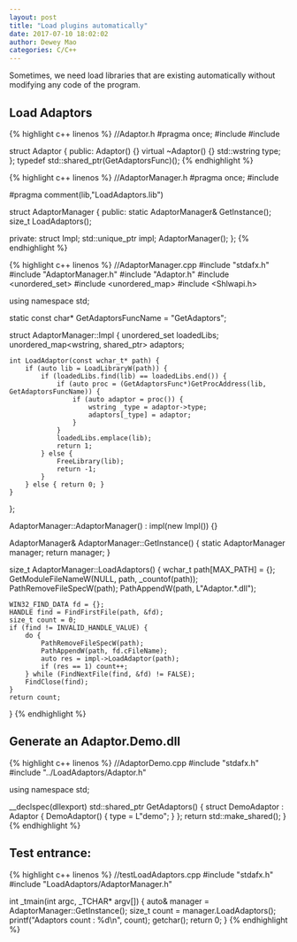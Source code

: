 ```yaml
--- 
layout: post 
title: "Load plugins automatically" 
date: 2017-07-10 18:02:02 
author: Dewey Mao 
categories: C/C++ 
--- 
```

Sometimes, we need load libraries that are existing automatically without modifying any code of the program.

## Load Adaptors
{% highlight c++ linenos %}
//Adaptor.h
#pragma once;
#include <memory>
#include <iostream>

struct Adaptor {
public:
	Adaptor() {}
	virtual ~Adaptor() {}
	std::wstring type;
};
typedef std::shared_ptr<Adaptor>(GetAdaptorsFunc)();
{% endhighlight %}


{% highlight c++ linenos %}
//AdaptorManager.h
#pragma once;
#include <memory>

#pragma  comment(lib,"LoadAdaptors.lib")

struct AdaptorManager {
public:
	static AdaptorManager& GetInstance();
	size_t LoadAdaptors();

private:
	struct Impl;
	std::unique_ptr<Impl> impl;
	AdaptorManager();
};
{% endhighlight %}


{% highlight c++ linenos %}
//AdaptorManager.cpp
#include "stdafx.h"
#include "AdaptorManager.h"
#include "Adaptor.h"
#include <unordered_set>
#include <unordered_map>
#include <Shlwapi.h>

using namespace std;

static const char* GetAdaptorsFuncName = "GetAdaptors";

struct AdaptorManager::Impl {
	unordered_set<HMODULE> loadedLibs;
	unordered_map<wstring, shared_ptr<Adaptor>> adaptors;

	int LoadAdaptor(const wchar_t* path) {
		if (auto lib = LoadLibraryW(path)) {
			if (loadedLibs.find(lib) == loadedLibs.end()) {
				if (auto proc = (GetAdaptorsFunc*)GetProcAddress(lib, GetAdaptorsFuncName)) {
					if (auto adaptor = proc()) {
						wstring _type = adaptor->type;
						adaptors[_type] = adaptor;
					}
				}
				loadedLibs.emplace(lib);
				return 1;
			} else {
				FreeLibrary(lib);
				return -1;
			}
		} else { return 0; }
	}
};

AdaptorManager::AdaptorManager() : impl(new Impl()) {}

AdaptorManager& AdaptorManager::GetInstance() {
	static AdaptorManager manager;
	return manager;
}

size_t AdaptorManager::LoadAdaptors() {
	wchar_t path[MAX_PATH] = {};
	GetModuleFileNameW(NULL, path, _countof(path));
	PathRemoveFileSpecW(path);
	PathAppendW(path, L"Adaptor.*.dll");

	WIN32_FIND_DATA fd = {};
	HANDLE find = FindFirstFile(path, &fd);
	size_t count = 0;
	if (find != INVALID_HANDLE_VALUE) {
		do {
			PathRemoveFileSpecW(path);
			PathAppendW(path, fd.cFileName);
			auto res = impl->LoadAdaptor(path);
			if (res == 1) count++;
		} while (FindNextFile(find, &fd) != FALSE);
		FindClose(find);
	}
	return count;
}
{% endhighlight %}


## Generate an Adaptor.Demo.dll
{% highlight c++ linenos %}
//AdaptorDemo.cpp
#include "stdafx.h"
#include "../LoadAdaptors/Adaptor.h"

using namespace std;

__declspec(dllexport) std::shared_ptr<Adaptor> GetAdaptors() {
	struct DemoAdaptor : Adaptor {
		DemoAdaptor() {
			type = L"demo";
		}
	};
	return std::make_shared<DemoAdaptor>();
}
{% endhighlight %}


## Test entrance:
{% highlight c++ linenos %}
//testLoadAdaptors.cpp
#include "stdafx.h"
#include "LoadAdaptors/AdaptorManager.h"

int _tmain(int argc, _TCHAR* argv[])
{
	auto& manager = AdaptorManager::GetInstance();
	size_t count = manager.LoadAdaptors();
	printf("Adaptors count : %d\n", count);
	getchar();
	return 0;
}
{% endhighlight %}